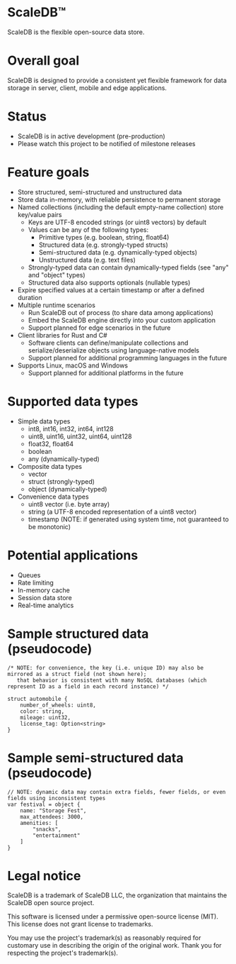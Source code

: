 # ScaleDB&trade;
ScaleDB is the flexible open-source data store.

# Overall goal
ScaleDB is designed to provide a consistent yet flexible framework for data storage in server, client, mobile and edge applications.

# Status
- ScaleDB is in active development (pre-production)
- Please watch this project to be notified of milestone releases

# Feature goals
- Store structured, semi-structured and unstructured data
- Store data in-memory, with reliable persistence to permanent storage
- Named collections (including the default empty-name collection) store key/value pairs
  - Keys are UTF-8 encoded strings (or uint8 vectors) by default
  - Values can be any of the following types:
    - Primitive types (e.g. boolean, string, float64)
    - Structured data (e.g. strongly-typed structs) 
    - Semi-structured data (e.g. dynamically-typed objects)
    - Unstructured data (e.g. text files)
  - Strongly-typed data can contain dynamically-typed fields (see "any" and "object" types)
  - Structured data also supports optionals (nullable types)
- Expire specified values at a certain timestamp or after a defined duration
- Multiple runtime scenarios
  - Run ScaleDB out of process (to share data among applications)
  - Embed the ScaleDB engine directly into your custom application
  - Support planned for edge scenarios in the future
- Client libraries for Rust and C#
  - Software clients can define/manipulate collections and serialize/deserialize objects using language-native models
  - Support planned for additional programming languages in the future
- Supports Linux, macOS and Windows
  - Support planned for additional platforms in the future

# Supported data types
- Simple data types
  - int8, int16, int32, int64, int128
  - uint8, uint16, uint32, uint64, uint128
  - float32, float64
  - boolean
  - any (dynamically-typed)
- Composite data types
  - vector
  - struct (strongly-typed)
  - object (dynamically-typed)
- Convenience data types
  - uint8 vector (i.e. byte array)
  - string (a UTF-8 encoded representation of a uint8 vector)
  - timestamp (NOTE: if generated using system time, not guaranteed to be monotonic)

# Potential applications
- Queues
- Rate limiting
- In-memory cache
- Session data store
- Real-time analytics

# Sample structured data (pseudocode)
```
/* NOTE: for convenience, the key (i.e. unique ID) may also be mirrored as a struct field (not shown here);
   that behavior is consistent with many NoSQL databases (which represent ID as a field in each record instance) */

struct automobile {
    number_of_wheels: uint8,
    color: string,
    mileage: uint32,
    license_tag: Option<string>
}
```

# Sample semi-structured data (pseudocode)
```
// NOTE: dynamic data may contain extra fields, fewer fields, or even fields using inconsistent types
var festival = object {
    name: "Storage Fest",
    max_attendees: 3000,
    amenities: [
        "snacks",
        "entertainment"
    ]
}
```

# Legal notice
ScaleDB is a trademark of ScaleDB LLC, the organization that maintains the ScaleDB open source project.

This software is licensed under a permissive open-source license (MIT). This license does not grant license to trademarks.

You may use the project's trademark(s) as reasonably required for customary use in describing the origin of the original work. Thank you for respecting the project's trademark(s).
